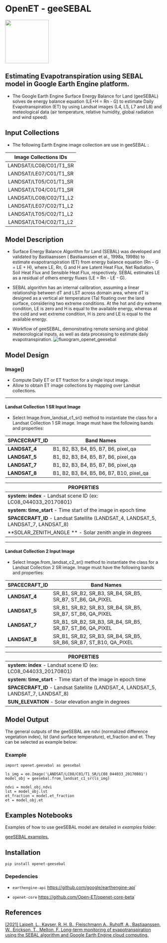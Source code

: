 OpenET - geeSEBAL
===============
<img src="https://github.com/et-brasil/EESEBAL/blob/master/Images/geeSEBAL_logo_update_cut.png?raw=true" width="140">

## Estimating Evapotranspiration using SEBAL model in Google Earth Engine platform.

* The Google Earth Engine Surface Energy Balance for Land (geeSEBAL) solves de energy balance equation (LE+H = Rn - G) to estimate Daily Evapotranspiration (ET) by using Landsat images (L4, L5, L7 and L8) and meteological data (air temperature, relative humidity, global radiation and wind speed).



## Input Collections
* The following Earth Engine image collection are use in geeSEBAL :

| Image Collections IDs|
| :------------: |
| LANDSAT/LC08/C01/T1_SR  |
| LANDSAT/LE07/C01/T1_SR  |
|  LANDSAT/LT05/C01/T1_SR |
|  LANDSAT/LT04/C01/T1_SR |
| LANDSAT/LC08/C02/T1_L2  |
|  LANDSAT/LE07/C02/T1_L2 |
|  LANDSAT/LT05/C02/T1_L2 |
| LANDSAT/LT04/C02/T1_L2  | 

## Model Description
* Surface Energy Balance Algorithm for Land (SEBAL) was developed and validated by Bastiaanssen ( Bastiaanssen et al., 1998a, 1998b) to estimate evapotranspiration (ET) from energy balance equation (Rn – G = LE + H), where LE, Rn, G and H are Latent Heat Flux, Net Radiation, Soil Heat Flux and Sensible Heat Flux, respectively. SEBAL estimates LE as a residual of others energy fluxes (LE = Rn - LE - G).

* SEBAL algorithm has an internal calibration, assuming a linear relationship between dT and LST across domain area, where dT is designed as a vertical air temperature (Ta) floating over the land surface, considering two extreme conditions. At the hot and dry extreme condition, LE is zero and H is equal to the available energy, whereas at the cold and wet extreme condition, H is zero and LE is equal to the available energy.

* Workflow of geeSEBAL, demonstrating remote sensing and global meteorological inputs, as well as data processing to estimate daily evapotranspiration.
![fluxogram_openet_geesebal](https://user-images.githubusercontent.com/45111381/127649854-db066c12-8eb4-497c-8a4b-bed1791117d2.jpg)

## Model Design

###  Image()
* Compute Daily ET or ET fraction for a single input image.
* Allow to obtain ET image collections by mapping over  Landsat collections.
------------
#### Landsat Collection 1 SR Input Image

* Select Image.from_landsat_c1_sr() method to instantiate the class for a Landsat Collection 1 SR image. Image must have the following bands and properties:

|SPACECRAFT_ID   |    Band Names                               |
| --------------- | ------------------------------------------- |
| **LANDSAT_4**      |    B1, B2, B3, B4, B5, B7, B6, pixel_qa     |           
| **LANDSAT_5**       |    B1, B2, B3, B4, B5, B7, B6, pixel_qa     | 
| **LANDSAT_7**       |    B1, B2, B3, B4, B5, B7, B6, pixel_qa     | 
| **LANDSAT_8**       |    B1, B2, B3, B4, B5, B6, B7, B10, pixel_qa| 

|PROPERTIES|
| ------------ |
|**system: index** - Landsat scene ID (ex: LC08_044033_20170801)|
|**system: time_start** -  Time start of the image in epoch time|
|**SPACECRAFT_ID** - Landsat Satellite (LANDSAT_4, LANDSAT_5, LANDSAT_7, LANDSAT_8)|
|**SOLAR_ZENITH_ANGLE ** -  Solar zenith angle in degrees
------------
#### Landsat Collection 2 Input Image

* Select Image.from_landsat_c2_sr() method to instantiate the class for a Landsat Collection 2 SR image. Image must have the following bands and properties:

|SPACECRAFT_ID   |    Band Names                               |
| --------------- | ------------------------------------------- |
| **LANDSAT_4**      |    SR_B1, SR_B2, SR_B3, SR_B4, SR_B5, SR_B7, ST_B6, QA_PIXEL     |           
| **LANDSAT_5**       |    SR_B1, SR_B2, SR_B3, SR_B4, SR_B5, SR_B7, ST_B6, QA_PIXEL     | 
| **LANDSAT_7**       |    SR_B1, SR_B2, SR_B3, SR_B4, SR_B5, SR_B7, ST_B6, QA_PIXEL     | 
| **LANDSAT_8**       |    SR_B1, SR_B2, SR_B3, SR_B4, SR_B5, SR_B6, SR_B7, ST_B10, QA_PIXEL| 


|PROPERTIES|
| ------------ |
|**system: index** - Landsat scene ID (ex: LC08_044033_20170801)|
|**system: time_start** -  Time start of the image in epoch time|
|**SPACECRAFT_ID** - Landsat Satellite (LANDSAT_4, LANDSAT_5, LANDSAT_7, LANDSAT_8)|
|**SUN_ELEVATION** -  Solar elevation angle in degrees 

## Model Output

The general outputs of the geeSEBAL are ndvi (normalized difference vegetation index), lst (land surface temperature), et_fraction and et. They can be selected as example below:

### Example
	import openet.geesebal as geesebal
	
	ls_img = ee.Image('LANDSAT/LC08/C01/T1_SR/LC08_044033_20170801')
	model_obj = geesebal.from_landsat_c1_sr(ls_img)

	ndvi = model_obj.ndvi
	lst = model_obj.lst
	et_fraction = model.et_fraction
	et = model_obj.et

## Examples Notebooks

Examples of how to use geeSEBAL model are detailed in *examples*  folder:

[geeSEBAL examples.](https://github.com/et-brasil/openet-geesebal/blob/main/examples "Examples")

## Installation
	pip install openet-geesebal
### Depedencies
 * `earthengine-api` <https://github.com/google/earthengine-api>`

 * `openet-core` <https://github.com/Open-ET/openet-core-beta>`
                
## References

[[2021] Laipelt, L., Kayser, R. H. B., Fleischmann A., Ruhoff, A., Bastiaanssen, W., Erickson, T., Melton, F. Long-term monitoring of evapotranspiration using the SEBAL algorithm and Google Earth Engine cloud computing.](https://doi.org/10.1016/j.isprsjprs.2021.05.018)

